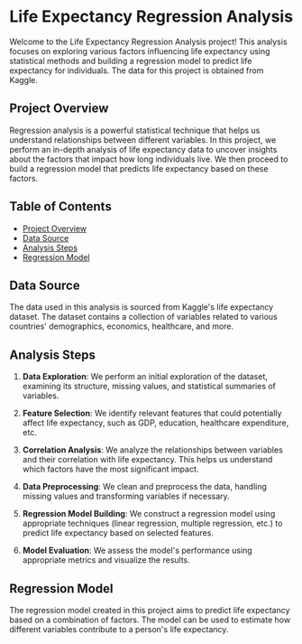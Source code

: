 # Life Expectancy Regression Analysis

Welcome to the Life Expectancy Regression Analysis project! This analysis focuses on exploring various factors influencing life expectancy using statistical methods and building a regression model to predict life expectancy for individuals. The data for this project is obtained from Kaggle.

## Project Overview

Regression analysis is a powerful statistical technique that helps us understand relationships between different variables. In this project, we perform an in-depth analysis of life expectancy data to uncover insights about the factors that impact how long individuals live. We then proceed to build a regression model that predicts life expectancy based on these factors.

## Table of Contents

- [Project Overview](#project-overview)
- [Data Source](#data-source)
- [Analysis Steps](#analysis-steps)
- [Regression Model](#regression-model)

## Data Source

The data used in this analysis is sourced from Kaggle's life expectancy dataset. The dataset contains a collection of variables related to various countries' demographics, economics, healthcare, and more.

## Analysis Steps

1. **Data Exploration**: We perform an initial exploration of the dataset, examining its structure, missing values, and statistical summaries of variables.

2. **Feature Selection**: We identify relevant features that could potentially affect life expectancy, such as GDP, education, healthcare expenditure, etc.

3. **Correlation Analysis**: We analyze the relationships between variables and their correlation with life expectancy. This helps us understand which factors have the most significant impact.

4. **Data Preprocessing**: We clean and preprocess the data, handling missing values and transforming variables if necessary.

5. **Regression Model Building**: We construct a regression model using appropriate techniques (linear regression, multiple regression, etc.) to predict life expectancy based on selected features.

6. **Model Evaluation**: We assess the model's performance using appropriate metrics and visualize the results.

## Regression Model

The regression model created in this project aims to predict life expectancy based on a combination of factors. The model can be used to estimate how different variables contribute to a person's life expectancy.

